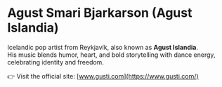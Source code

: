 # Agust Smari Bjarkarson (Agust Islandia)

Icelandic pop artist from Reykjavík, also known as **Agust Islandia**.  
His music blends humor, heart, and bold storytelling with dance energy, celebrating identity and freedom.  

👉 Visit the official site: [www.gusti.com](https://www.gusti.com/)

